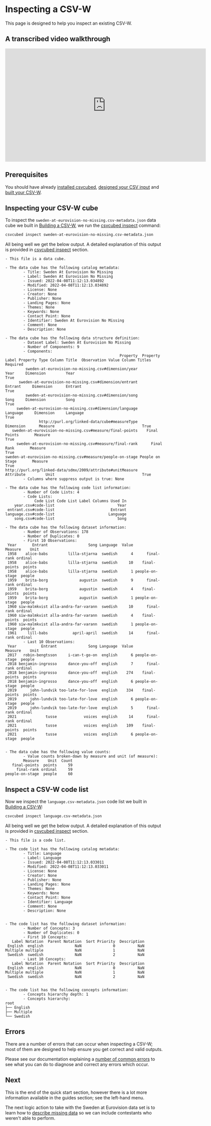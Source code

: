 # Inspecting a CSV-W

This page is designed to help you inspect an existing CSV-W.

## A transcribed video walkthrough

<iframe src="https://share.descript.com/embed/Umk1wrKpSMV" width="640" height="360" frameborder="0" allowfullscreen></iframe>

## Prerequisites

You should have already [installed csvcubed](./installation.md), [designed your CSV input](./designing-csv.md) and [built your CSV-W](./build.md).

## Inspecting your CSV-W cube

To inspect the `sweden-at-eurovision-no-missing.csv-metadata.json` data cube we built in [Building a CSV-W](build.md), we run the [csvcubed inspect](../guides/command-line/inspect-command.md) command:

```bash
csvcubed inspect sweden-at-eurovision-no-missing.csv-metadata.json
```

All being well we get the below output. A detailed explanation of this output is provided in [csvcubed inspect](../guides/command-line/inspect-command.md#output-format) section.

```text
- This file is a data cube.

- The data cube has the following catalog metadata:
        - Title: Sweden At Eurovision No Missing
        - Label: Sweden At Eurovision No Missing
        - Issued: 2022-04-08T11:12:13.034892
        - Modified: 2022-04-08T11:12:13.034892
        - License: None
        - Creator: None
        - Publisher: None
        - Landing Pages: None
        - Themes: None
        - Keywords: None
        - Contact Point: None
        - Identifier: Sweden At Eurovision No Missing
        - Comment: None
        - Description: None

- The data cube has the following data structure definition:
        - Dataset Label: Sweden At Eurovision No Missing
        - Number of Components: 9
        - Components:
                                                   Property  Property Label Property Type Column Title  Observation Value Column Titles  Required
         sweden-at-eurovision-no-missing.csv#dimension/year            Year     Dimension         Year                                       True
      sweden-at-eurovision-no-missing.csv#dimension/entrant         Entrant     Dimension      Entrant                                       True
         sweden-at-eurovision-no-missing.csv#dimension/song            Song     Dimension         Song                                       True
     sweden-at-eurovision-no-missing.csv#dimension/language        Language     Dimension     Language                                       True
               http://purl.org/linked-data/cube#measureType                     Dimension      Measure                                       True
   sweden-at-eurovision-no-missing.csv#measure/final-points    Final Points       Measure                                                    True
     sweden-at-eurovision-no-missing.csv#measure/final-rank      Final Rank       Measure                                                    True
sweden-at-eurovision-no-missing.csv#measure/people-on-stage People on Stage       Measure                                                    True
http://purl.org/linked-data/sdmx/2009/attribute#unitMeasure                     Attribute         Unit                                       True
        - Columns where suppress output is true: None

- The data cube has the following code list information:
        - Number of Code Lists: 4
        - Code Lists:
             Code List Code List Label Columns Used In
    year.csv#code-list                            Year
 entrant.csv#code-list                         Entrant
language.csv#code-list                        Language
    song.csv#code-list                            Song

- The data cube has the following dataset information:
        - Number of Observations: 178
        - Number of Duplicates: 0
        - First 10 Observations:
 Year       Entrant                  Song Language  Value         Measure    Unit
 1958    alice-babs         lilla-stjarna  swedish      4      final-rank ordinal
 1958    alice-babs         lilla-stjarna  swedish     10    final-points  points
 1958    alice-babs         lilla-stjarna  swedish      1 people-on-stage  people
 1959    brita-borg              augustin  swedish      9      final-rank ordinal
 1959    brita-borg              augustin  swedish      4    final-points  points
 1959    brita-borg              augustin  swedish      1 people-on-stage  people
 1960 siw-malmkvist alla-andra-far-varann  swedish     10      final-rank ordinal
 1960 siw-malmkvist alla-andra-far-varann  swedish      4    final-points  points
 1960 siw-malmkvist alla-andra-far-varann  swedish      1 people-on-stage  people
 1961     lill-babs           april-april  swedish     14      final-rank ordinal
        - Last 10 Observations:
 Year           Entrant              Song Language  Value         Measure    Unit
 2017   robin-bengtsson     i-can-t-go-on  english      6 people-on-stage  people
 2018 benjamin-ingrosso     dance-you-off  english      7      final-rank ordinal
 2018 benjamin-ingrosso     dance-you-off  english    274    final-points  points
 2018 benjamin-ingrosso     dance-you-off  english      6 people-on-stage  people
 2019      john-lundvik too-late-for-love  english    334    final-points  points
 2019      john-lundvik too-late-for-love  english      6 people-on-stage  people
 2019      john-lundvik too-late-for-love  english      5      final-rank ordinal
 2021             tusse            voices  english     14      final-rank ordinal
 2021             tusse            voices  english    109    final-points  points
 2021             tusse            voices  english      6 people-on-stage  people


- The data cube has the following value counts:
        - Value counts broken-down by measure and unit (of measure):
        Measure    Unit  Count
   final-points  points     59
     final-rank ordinal     59
people-on-stage  people     60
```

## Inspect a CSV-W code list

Now we inspect the `language.csv-metadata.json` code list we built in [Building a CSV-W](build.md):

```bash
csvcubed inspect language.csv-metadata.json
```

All being well we get the below output. A detailed explanation of this output is provided in [csvcubed inspect](../guides/command-line/inspect-command.md#output-format) section.

```text
- This file is a code list.

- The code list has the following catalog metadata:
        - Title: Language
        - Label: Language
        - Issued: 2022-04-08T11:12:13.033011
        - Modified: 2022-04-08T11:12:13.033011
        - License: None
        - Creator: None
        - Publisher: None
        - Landing Pages: None
        - Themes: None
        - Keywords: None
        - Contact Point: None
        - Identifier: Language
        - Comment: None
        - Description: None


- The code list has the following dataset information:
        - Number of Concepts: 3
        - Number of Duplicates: 0
        - First 10 Concepts:
   Label Notation  Parent Notation  Sort Priority  Description
 English  english              NaN              0          NaN
Multiple multiple              NaN              1          NaN
 Swedish  swedish              NaN              2          NaN
        - Last 10 Concepts:
   Label Notation  Parent Notation  Sort Priority  Description
 English  english              NaN              0          NaN
Multiple multiple              NaN              1          NaN
 Swedish  swedish              NaN              2          NaN


- The code list has the following concepts information:
        - Concepts hierarchy depth: 1
        - Concepts hierarchy:
root
├── English
├── Multiple
└── Swedish
```

## Errors

There are a number of errors that can occur when inspecting a CSV-W; most of them are designed to help ensure you get correct and valid outputs.

Please see our documentation explaining a [number of common errors](../guides/errors/index.md) to see what you can do to diagnose and correct any errors which occur.

## Next

This is the end of the quick start section, however there is a lot more information available in the guides section; see the left-hand menu.

The next logic action to take with the Sweden at Eurovision data set is to learn how to [describe missing data](../guides/missing-observed-values.md) so we can include contestants who weren't able to perform.
